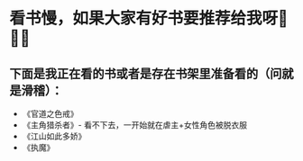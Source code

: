 # 看书慢，如果大家有好书要推荐给我呀👏👏👏

## 下面是我正在看的书或者是存在书架里准备看的（问就是滑稽）：

  * 《官道之色戒》
  * 《主角猎杀者》- 看不下去，一开始就在虐主+女性角色被脱衣服
  * 《江山如此多娇》
  * 《执魔》